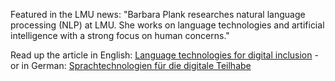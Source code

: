 Featured in the LMU news: "Barbara Plank researches natural language processing (NLP) at LMU. She works on language technologies and artificial intelligence with a strong focus on human concerns."


Read up the article in English: [Language technologies for digital inclusion](https://www.lmu.de/en/newsroom/news-overview/news/language-technologies-for-digital-inclusion.html) - or in German: [Sprachtechnologien für die digitale Teilhabe](https://www.lmu.de/de/newsroom/newsuebersicht/news/sprachtechnologien-fuer-die-digitale-teilhabe.html)
